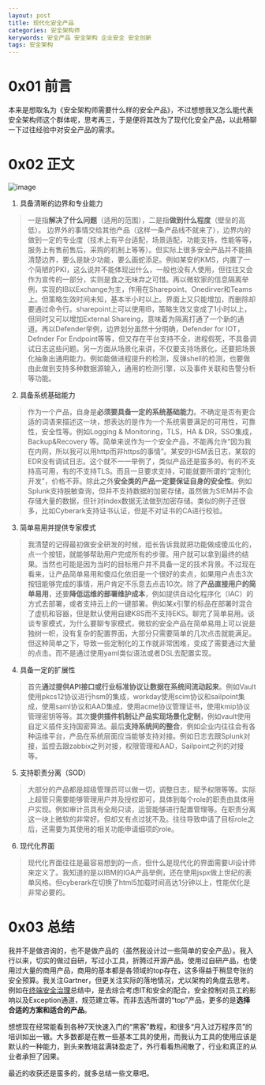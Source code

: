 ```yaml
---
layout: post
title: 现代化安全产品
categories: 安全架构师
kerywords: 安全产品 安全架构 企业安全 安全创新
tags: 安全架构
---
```


# 0x01 前言

本来是想取名为《安全架构师需要什么样的安全产品》，不过想想我又怎么能代表安全架构师这个群体呢，思考再三，于是便将其改为了现代化安全产品，以此畅聊一下过往经验中对安全产品的需求。


# 0x02 正文

![image](https://user-images.githubusercontent.com/12653147/200170892-3ae0b2f1-e926-4e56-bdcd-205627b1d97d.png)

1. 具备清晰的边界和专业能力
> 一是指**解决了什么问题**（适用的范围），二是指**做到什么程度**（壁垒的高低）。 边界外的事情交给其他产品（这样一条产品线不就来了），边界内的做到一定的专业度（技术上有平台适配，场景适配，功能支持，性能等等，服务上有售前售后，采购的机制上等等）。但实际上很多安全产品并不能搞清楚边界，要么是缺少功能，要么画蛇添足。例如某安的KMS，内置了一个简陋的PKI，这么说并不能体现出什么，一般也没有人使用，但往往又会作为宣传的一部分，实则是食之无味弃之可惜。再以微软家的信息隔离举例，实现的IB以Exchange为主，作用在Sharepoint、Onedirver和Teams上。但策略生效时间未知，基本半小时以上。界面上又只能增加，而删除却要通过命令行。sharepoint上可以使用IB，策略生效又变成了1小时以上，但同时又可以增加External Shareing，意味着为隔离打通了一个新的通道。再以Defender举例，边界划分虽然十分明确，Defender for IOT， Defnder For Endpoint等等，但又存在平台支持不全，进程假死，不具备调试日志这些问题。另一方面从场景化来讲，不仅要支持场景化，还要把场景化抽象出通用能力。例如能做进程提升的检测，反弹shell的检测，也要做由此做到支持多种数据源输入，通用的检测引擎，以及事件关联和告警分析等功能。

<!-- 举了反例，再以hashicorp家产品来举例理解这个概念，vault主要做secrets管理和一定的加密计算。在场景上支持DB的动态密码轮换，多种服务账户的密码轮训，管理云上现有的KMS等。支持HA，DR，数据同步，日志监控，能够实现Root Of Trust。基本上没有多余的功能。 -->

2. 具备系统基础能力
> 作为一个产品，自身是**必须要具备一定的系统基础能力**。不确定是否有更合适的词语来描述这一块，想表达的是作为一个系统需要满足的可用性，可靠性，安全性等。例如Logging & Monitoring，TLS，HA & DR，SSO集成，Backup&Recovery 等。简单来说作为一个安全产品，不能再允许“因为我在内网，所以我可以用http而非https的事情”。某安的HSM丢日志，某软的EDR没有调试日志。这个就不一一举例了，类似产品还是蛮多的。有的不支持高可用，有的不支持TLS。而且一旦要求支持，可能就要所谓的“定制化开发”，价格不菲。除此之外**安全类的产品一定要保证自身的安全性**。例如Splunk支持脱敏查询，但并不支持数据的加密存储，虽然做为SIEM并不会存储大量的数据，但针对index数据无法做到加密存储。类似的例子还很多，比如Cyberark支持证书认证，但是不对证书的CA进行校验。

3. 简单易用并提供专家模式
> 我清楚的记得最初做安全研发的时候，组长告诉我就把功能做成傻瓜化的，点一个按钮，就能够帮助用户完成所有的步骤。用户就可以拿到最终的结果。当然也可能是因为当时的目标用户并不具备一定的技术背景。不过现在看来，让产品简单易用和傻瓜化依旧是一个很好的卖点，如果用户点击3次按钮能够完成的事情，用户肯定不乐意去点击10次。除了**产品直接用户的简单易用**，还要**降低运维的部署维护成本**，例如提供自动化程序化（IAC）的方式去部署，或者支持云上的一键部署。例如某x引擎的标品在部署时混合了虚机和容器，但是默认使用自建K8S而不支持EKS。聊完了简单易用。谈谈专家模式，为什么要聊专家模式，微软的安全产品在简单易用上可以说是独树一帜，没有复杂的配置界面，大部分只需要简单的几次点击就能满足。但这种简单之下，导致一些定制化的工作就非常困难，变成了需要通过大量的点击。而不是通过使用yaml类似语法或者DSL去配置实现。

4. 具备一定的扩展性
> 首先**通过提供API接口或行业标准协议让数据在系统间流动起来**。例如Vault使用pkcs12协议进行hsm的集成，workday使用scim协议和sailpoint集成，使用saml协议和AAD集成，使用acme协议管理证书，使用kmip协议管理密钥等等。其次**提供插件机制让产品实现场景化定制**，例如vault使用自定义插件支持国密算法。最后**支持系统间的整合**，例如企业内往往会有各种运维平台，产品在系统层面应当能够支持对接。例如日志去跟Splunk对接，监控去跟zabbix之列对接，权限管理和AAD，Sailpoint之列的对接等。

5. 支持职责分离（SOD）
> 大部分的产品都是超级管理员可以做一切，调整日志，赋予权限等等。实际上超管只需要能够管理用户并及授权即可，具体到每个role的职责由具体用户实现。例如审计员具有全局只读，运营能够进行配置管理等。在职责分离这一块上微软的非常好。但却又有点过犹不及。往往导致申请了目标role之后，还需要为其使用的相关功能申请细项的role。

6. 现代化界面
> 现代化界面往往是最容易想到的一点，但什么是现代化的界面需要UI设计师来定义了。我知道的是以IBM的IGA产品举例，还在使用jspx做上世纪的表单风格。但cyberark在切换了html5加载时间高达1分钟以上，性能优化是非常必要的。


# 0x03 总结

我并不是做咨询的，也不是做产品的（虽然我设计过一些简单的安全产品）。我入行以来，切实的做过自研，写过小工具，折腾过开源产品，使用过自研产品，也使用过大量的商用产品，商用的基本都是各领域的top存在，这多得益于稍显夸张的安全预算。我关注Gartner，但更关注实际的落地情况，尤以架构的角度去思考。例如在[终端安全治理](https://iami.xyz/End-User-Computer-Control-And-DLP/)总结中，是去综合考虑IT和安全的配合，安全控制对员工的影响以及Exception通道，规范建立等。而非去选所谓的“top”产品，更多的是**选择合适的方案和适合的产品**。 

想想现在经常能看到各种7天快速入门的“黑客”教程，和很多“月入过万程序员”的培训如出一辙。大多数都是在教一些基本工具的使用，而我认为工具的使用应该是默认的一种能力，到头来教培盆满钵盈走了，外行看看热闹散了，行业和真正的从业者承担了因果。

最近的收获还是蛮多的，就多总结一些文章吧。